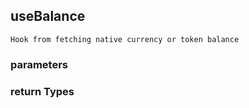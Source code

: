 ## useBalance
    Hook from fetching native currency or token balance
### parameters


### return Types